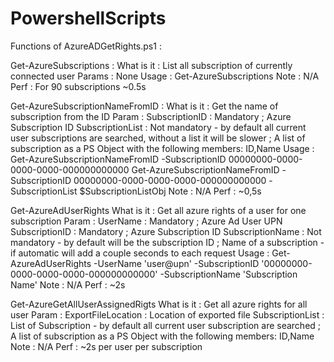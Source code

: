 # PowershellScripts

Functions of AzureADGetRights.ps1 :

Get-AzureSubscriptions : 
  What is it : List all subscription of currently connected user
  Params : None
  Usage : Get-AzureSubscriptions
  Note : N/A
  Perf : For 90 subscriptions ~0.5s

Get-AzureSubscriptionNameFromID : 
  What is it : Get the name of subscription from the ID
  Param : 
    SubscriptionID : Mandatory ; Azure Subscription ID
    SubscriptionList : Not mandatory - by default all current user subscriptions are searched, without a list it will be slower ; A list of subscription as a PS Object with the following members: ID,Name
  Usage : 
    Get-AzureSubscriptionNameFromID -SubscriptionID 00000000-0000-0000-0000-000000000000
    Get-AzureSubscriptionNameFromID -SubscriptionID 00000000-0000-0000-0000-000000000000 -SubscriptionList $SubscriptionListObj
  Note : N/A
  Perf : ~0,5s
    
Get-AzureAdUserRights
  What is it : Get all azure rights of a user for one subscription
  Param :
    UserName : Mandatory ; Azure Ad User UPN
    SubscriptionID : Mandatory ; Azure Subscription ID
    SubscriptionName : Not mandatory - by default will be the subscription ID ; Name of a subscription - if automatic will add a couple seconds to each request
  Usage :
    Get-AzureAdUserRights -UserName 'user@upn' -SubscriptionID '00000000-0000-0000-0000-000000000000' -SubscriptionName 'Subscription Name'
  Note : N/A
  Perf : ~2s
    
 Get-AzureGetAllUserAssignedRigts
  What is it : Get all azure rights for all user
  Param :
    ExportFileLocation : Location of exported file
    SubscriptionList : List of Subscription - by default all current user subscription are searched ; A list of subscription as a PS Object with the following members: ID,Name
  Note : N/A
  Perf : ~2s per user per subscription
